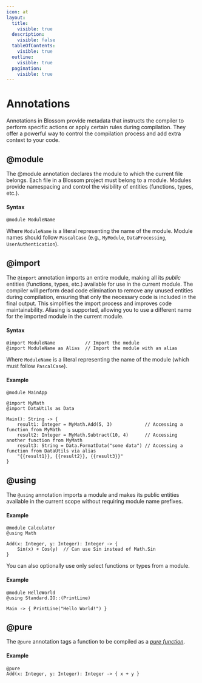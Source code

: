 ```yaml
---
icon: at
layout:
  title:
    visible: true
  description:
    visible: false
  tableOfContents:
    visible: true
  outline:
    visible: true
  pagination:
    visible: true
---
```


# Annotations

Annotations in Blossom provide metadata that instructs the compiler to perform specific actions or apply certain rules during compilation. They offer a powerful way to control the compilation process and add extra context to your code.

## @module

The @module annotation declares the module to which the current file belongs. Each file in a Blossom project must belong to a module. Modules provide namespacing and control the visibility of entities (functions, types, etc.).

#### **Syntax**

```
@module ModuleName
```

Where `ModuleName` is a literal representing the name of the module. Module names should follow `PascalCase` (e.g., `MyModule`, `DataProcessing`, `UserAuthentication`).

## @import

The `@import` annotation imports an entire module, making all its _public_ entities (functions, types, etc.) available for use in the current module. The compiler will perform dead code elimination to remove any unused entities during compilation, ensuring that only the necessary code is included in the final output. This simplifies the import process and improves code maintainability. Aliasing is supported, allowing you to use a different name for the imported module in the current module.

#### **Syntax**

```
@import ModuleName           // Import the module
@import ModuleName as Alias  // Import the module with an alias
```

Where `ModuleName` is a literal representing the name of the module (which must follow `PascalCase`).

#### **Example**

```
@module MainApp

@import MyMath
@import DataUtils as Data

Main(): String -> {
    result1: Integer = MyMath.Add(5, 3)            // Accessing a function from MyMath
    result2: Integer = MyMath.Subtract(10, 4)      // Accessing another function from MyMath
    result3: String = Data.FormatData("some data") // Accessing a function from DataUtils via alias
    "{{result1}}, {{result2}}, {{result3}}"
}
```

## @using

The `@using` annotation imports a module and makes its public entities available in the current scope without requiring module name prefixes.

#### **Example**

```
@module Calculator
@using Math

Add(x: Integer, y: Integer): Integer -> {
    Sin(x) + Cos(y)  // Can use Sin instead of Math.Sin
}
```

You can also optionally use only select functions or types from a module.

#### Example

```
@module HelloWorld
@using Standard.IO::(PrintLine)

Main -> { PrintLine("Hello World!") }
```

## @pure

The `@pure` annotation tags a function to be compiled as a [_pure function_](functions.md#pure-functions).

#### Example

```
@pure 
Add(x: Integer, y: Integer): Integer -> { x + y }
```

